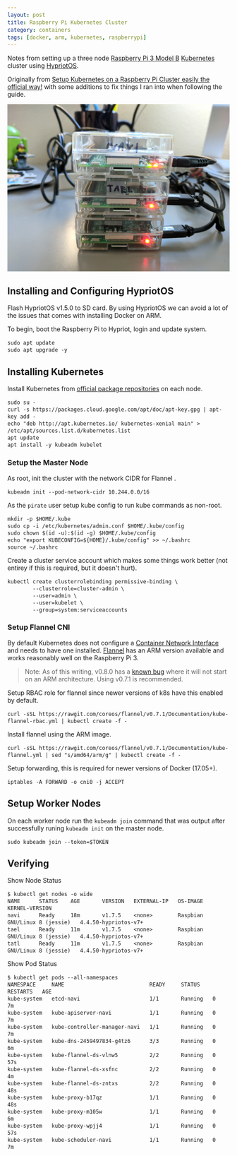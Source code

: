 ```yaml
---
layout: post
title: Raspberry Pi Kubernetes Cluster
category: containers
tags: [docker, arm, kubernetes, raspberrypi]
---
```


Notes from setting up a three node [Raspberry Pi 3 Model B](https://www.raspberrypi.org/products/raspberry-pi-3-model-b/) [Kubernetes](https://kubernetes.io) cluster using [HypriotOS](https://github.com/hypriot/image-builder-rpi/releases).

Originally from [Setup Kubernetes on a Raspberry Pi Cluster easily the official way!](https://blog.hypriot.com/post/setup-kubernetes-raspberry-pi-cluster/) with some additions to fix things I ran into when following the guide.

![RPI Cluster](/images/posts/k8s-rpi-cluster.jpg)

## Installing and Configuring HypriotOS
Flash HypriotOS v1.5.0 to SD card. By using HypriotOS we can avoid a lot of the issues that comes with installing Docker on ARM.

To begin, boot the Raspberry Pi to Hypriot, login and update system.

```shell
sudo apt update
sudo apt upgrade -y
```

## Installing Kubernetes
Install Kubernetes from [official package repositories](https://kubernetes.io/docs/setup/independent/install-kubeadm/#installing-kubelet-and-kubeadm) on each node.

```shell
sudo su -
curl -s https://packages.cloud.google.com/apt/doc/apt-key.gpg | apt-key add -
echo "deb http://apt.kubernetes.io/ kubernetes-xenial main" > /etc/apt/sources.list.d/kubernetes.list
apt update
apt install -y kubeadm kubelet
```

### Setup the Master Node
As root, init the cluster with the network CIDR for Flannel .

```shell
kubeadm init --pod-network-cidr 10.244.0.0/16
```

As the `pirate` user setup kube config to run kube commands as non-root.

```shell
mkdir -p $HOME/.kube
sudo cp -i /etc/kubernetes/admin.conf $HOME/.kube/config
sudo chown $(id -u):$(id -g) $HOME/.kube/config
echo "export KUBECONFIG=${HOME}/.kube/config" >> ~/.bashrc
source ~/.bashrc
```

Create a cluster service account which makes some things work better (not entirey if this is required, but it doesn't hurt).

```shell
kubectl create clusterrolebinding permissive-binding \
        --clusterrole=cluster-admin \
        --user=admin \
        --user=kubelet \
        --group=system:serviceaccounts
```

### Setup Flannel CNI
By default Kubernetes does not configure a [Container Network Interface](https://cncf.io/projects/) and needs to have one installed. [Flannel](https://github.com/coreos/flannel) has an ARM version available and works reasonably well on the Raspberry Pi 3.

> Note: As of this writing, v0.8.0 has a [known bug](https://github.com/coreos/flannel/issues/773) where it will not start on an ARM architecture. Using v0.7.1 is recommended.

Setup RBAC role for flannel since newer versions of k8s have this enabled by default.

```shell
curl -sSL https://rawgit.com/coreos/flannel/v0.7.1/Documentation/kube-flannel-rbac.yml | kubectl create -f -
```

Install flannel using the ARM image.

```shell
curl -sSL https://rawgit.com/coreos/flannel/v0.7.1/Documentation/kube-flannel.yml | sed "s/amd64/arm/g" | kubectl create -f -
```

Setup forwarding, this is required for newer versions of Docker (17.05+).

```shell
iptables -A FORWARD -o cni0 -j ACCEPT
```

## Setup Worker Nodes
On each worker node run the `kubeadm join` command that was output after successfully runing `kubeadm init` on the master node.

```shell
sudo kubeadm join --token=$TOKEN
```

## Verifying
Show Node Status

```shell
$ kubectl get nodes -o wide
NAME      STATUS    AGE       VERSION   EXTERNAL-IP   OS-IMAGE                        KERNEL-VERSION
navi      Ready     18m       v1.7.5    <none>        Raspbian GNU/Linux 8 (jessie)   4.4.50-hypriotos-v7+
tael      Ready     11m       v1.7.5    <none>        Raspbian GNU/Linux 8 (jessie)   4.4.50-hypriotos-v7+
tatl      Ready     11m       v1.7.5    <none>        Raspbian GNU/Linux 8 (jessie)   4.4.50-hypriotos-v7+
```

Show Pod Status

```shell
$ kubectl get pods --all-namespaces
NAMESPACE     NAME                           READY     STATUS    RESTARTS   AGE
kube-system   etcd-navi                      1/1       Running   0          7m
kube-system   kube-apiserver-navi            1/1       Running   0          7m
kube-system   kube-controller-manager-navi   1/1       Running   0          7m
kube-system   kube-dns-2459497834-g4tz6      3/3       Running   0          6m
kube-system   kube-flannel-ds-vlnw5          2/2       Running   0          57s
kube-system   kube-flannel-ds-xsfnc          2/2       Running   0          4m
kube-system   kube-flannel-ds-zntxs          2/2       Running   0          48s
kube-system   kube-proxy-b17qz               1/1       Running   0          48s
kube-system   kube-proxy-m105w               1/1       Running   0          6m
kube-system   kube-proxy-wpjj4               1/1       Running   0          57s
kube-system   kube-scheduler-navi            1/1       Running   0          7m
```
